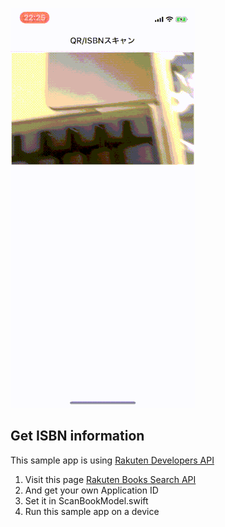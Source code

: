 
![ISBN](https://raw.githubusercontent.com/ShingoFukuyama/images/master/ios_isbn_scanner.gif)

## Get ISBN information

This sample app is using [Rakuten Developers API](https://webservice.rakuten.co.jp)
1. Visit this page [Rakuten Books Search API](https://webservice.rakuten.co.jp/explorer/api/BooksBook/Search/)
2. And get your own Application ID
3. Set it in ScanBookModel.swift
4. Run this sample app on a device
